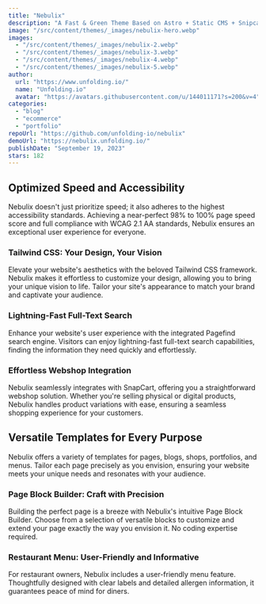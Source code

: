 ```yaml
---
title: "Nebulix"
description: "A Fast & Green Theme Based on Astro + Static CMS + Snipcart. with a Universe of Possibilities: Blogs, Portfolios, Restaurant Menus, Online Store, and Beyond."
image: "/src/content/themes/_images/nebulix-hero.webp"
images:
  - "/src/content/themes/_images/nebulix-2.webp"
  - "/src/content/themes/_images/nebulix-3.webp"
  - "/src/content/themes/_images/nebulix-4.webp"
  - "/src/content/themes/_images/nebulix-5.webp"
author:
  url: "https://www.unfolding.io/"
  name: "Unfolding.io"
  avatar: "https://avatars.githubusercontent.com/u/144011171?s=200&v=4"
categories:
  - "blog"
  - "ecommerce"
  - "portfolio"
repoUrl: "https://github.com/unfolding-io/nebulix"
demoUrl: "https://nebulix.unfolding.io/"
publishDate: "September 19, 2023"
stars: 182
---
```


<h2>Optimized Speed and Accessibility</h2>
<p>
  Nebulix doesn't just prioritize speed; it also adheres to the highest accessibility standards.
  Achieving a near-perfect 98% to 100% page speed score and full compliance with WCAG 2.1 AA
  standards, Nebulix ensures an exceptional user experience for everyone.
</p>
<h3>Tailwind CSS: Your Design, Your Vision</h3>
<p>
  Elevate your website's aesthetics with the beloved Tailwind CSS framework. Nebulix makes it
  effortless to customize your design, allowing you to bring your unique vision to life. Tailor your
  site's appearance to match your brand and captivate your audience.
</p>
<h3>Lightning-Fast Full-Text Search</h3>
<p>
  Enhance your website's user experience with the integrated Pagefind search engine. Visitors can
  enjoy lightning-fast full-text search capabilities, finding the information they need quickly and
  effortlessly.
</p>
<h3>Effortless Webshop Integration</h3>
<p>
  Nebulix seamlessly integrates with SnapCart, offering you a straightforward webshop solution.
  Whether you're selling physical or digital products, Nebulix handles product variations with ease,
  ensuring a seamless shopping experience for your customers.
</p>
<h2>Versatile Templates for Every Purpose</h2>
<p>
  Nebulix offers a variety of templates for pages, blogs, shops, portfolios, and menus. Tailor each
  page precisely as you envision, ensuring your website meets your unique needs and resonates with
  your audience.
</p>
<h3>Page Block Builder: Craft with Precision</h3>
<p>
  Building the perfect page is a breeze with Nebulix's intuitive Page Block Builder. Choose from a
  selection of versatile blocks to customize and extend your page exactly the way you envision it.
  No coding expertise required.
</p>
<h3>Restaurant Menu: User-Friendly and Informative</h3>
<p>
  For restaurant owners, Nebulix includes a user-friendly menu feature. Thoughtfully designed with
  clear labels and detailed allergen information, it guarantees peace of mind for diners.
</p>
